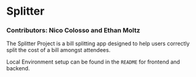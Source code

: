 # Splitter
### Contributors: Nico Colosso and Ethan Moltz

The Splitter Project is a bill splitting app designed to help users correctly split the cost of a bill amongst attendees.

Local Environment setup can be found in the `README` for frontend and backend.
